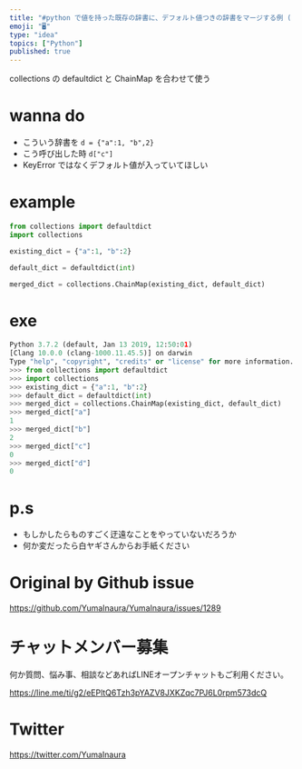```yaml
---
title: "#python で値を持った既存の辞書に、デフォルト値つきの辞書をマージする例 ( もう if 'key' in dict なんて書きたくな"
emoji: "🖥"
type: "idea"
topics: ["Python"]
published: true
---
```


collections の defaultdict と ChainMap を合わせて使う

# wanna do

- こういう辞書を `d = {"a":1, "b",2}` 
- こう呼び出した時 `d["c"]`
-  KeyError ではなくデフォルト値が入っていてほしい

# example

```py
from collections import defaultdict
import collections

existing_dict = {"a":1, "b":2}

default_dict = defaultdict(int)

merged_dict = collections.ChainMap(existing_dict, default_dict)
```

# exe

```py
Python 3.7.2 (default, Jan 13 2019, 12:50:01)
[Clang 10.0.0 (clang-1000.11.45.5)] on darwin
Type "help", "copyright", "credits" or "license" for more information.
>>> from collections import defaultdict
>>> import collections
>>> existing_dict = {"a":1, "b":2}
>>> default_dict = defaultdict(int)
>>> merged_dict = collections.ChainMap(existing_dict, default_dict)
>>> merged_dict["a"]
1
>>> merged_dict["b"]
2
>>> merged_dict["c"]
0
>>> merged_dict["d"]
0
```

# p.s

- もしかしたらものすごく迂遠なことをやっていないだろうか
- 何か変だったら白ヤギさんからお手紙ください

# Original by Github issue

https://github.com/YumaInaura/YumaInaura/issues/1289








<!-- Update From Qiita API -->

# チャットメンバー募集


何か質問、悩み事、相談などあればLINEオープンチャットもご利用ください。

https://line.me/ti/g2/eEPltQ6Tzh3pYAZV8JXKZqc7PJ6L0rpm573dcQ





# Twitter


https://twitter.com/YumaInaura


<!-- Update From Qiita API -->


